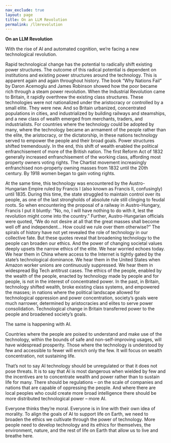 ```yaml
---      
nav_exclude: true      
layout: page      
title: On an LLM Revolution
permalink: /llmrevolution      
---      
```

**On an LLM Revolution**   
  
With the rise of AI and automated cognition, we’re facing a new technological revolution.  
  
Rapid technological change has the potential to radically shift existing power structures. The outcome of this radical potential is dependent on institutions and existing power structures around the technology. This is apparent again and again throughout history. The book “Why Nations Fail” by Daron Acemoglu and James Robinson showed how the poor became rich through a steam power revolution. When the Industrial Revolution came to Britain, it rapidly overthrew the existing class structures. These technologies were not nationalized under the aristocracy or controlled by a small elite. They were new. And so Britain urbanized, concentrated populations in cities, and industrialized by building railways and steamships, and a new class of wealth emerged from merchants, traders, and industrialists. For countries where the technology could be adopted by many, where the technology became an armament of the people rather than the elite, the aristocracy, or the dictatorship, in these nations technology served to empower the people and their broad goals. Power structures shifted tremendously. In the end, this shift of wealth enabled the political enfranchisement of more of the British nation. The first Reform Act of 1832 generally increased enfranchisement of the working class, affording most property owners voting rights. The Chartist movement increasingly enfranchised non-property owning masses from 1832 until the 20th century. By 1918 women began to gain voting rights. 

At the same time, this technology was encountered by the Austro-Hungarian Empire ruled by Francis I (also known as Francis II, confusingly) until 1835. During this time, the state struggled to maintain control over its people, as one of the last strongholds of absolute rule still clinging to feudal roots. So when encountering the proposal of a railway in Austro-Hungary, Francis I put it bluntly: “No, no, I will have nothing to do with it, lest the revolution might come into the country.” Further, Austro-Hungarian officials were quoted, “We do not desire at all that the great masses shall become well off and  independent… How could we rule over them otherwise?” The spirals of history have not yet revealed the role of technology in our collective fate. But these quotes reveal that broadening technology to the people can broaden our ethics. And the power of changing societal values deeply upsets the narrow ethics of the elite. We hear worried echoes today. We hear them in China where access to the Internet is tightly gated by the state’s technological dominance. We hear them in the United States when Amazon worker unions are continuously suppressed. We hear them in widespread Big Tech antitrust cases. The ethics of the people, enabled by the wealth of the people, enacted by technology made by people and for people, is not in the interest of concentrated power. In the past, in Britain, technology shifted wealth, broke existing class systems, and empowered the masses; in nations where the political landscape allowed for technological oppression and power concentration, society’s goals were much narrower, determined by aristocracies and elites to serve power consolidation. Technological change in Britain transferred power to the people and broadened society’s goals.   
  
The same is happening with AI.  
  
Countries where the people are poised to understand and make use of the technology, within the bounds of safe and non-self-improving usages, will have widespread prosperity. Those where the technology is understood by few and accessible to fewer will enrich only the few. It will focus on wealth concentration, not sustaining life.  
  
That’s not to say AI technology should be unregulated or that it does not pose threats. It is to say that AI is most dangerous when wielded by few and the incentives are to concentrate wealth and power rather than to sustain life for many. There should be regulations – on the scale of companies and nations that are capable of oppressing the people. And where there are local peoples who could create more broad intelligence there should be more distributed technological power – more AI.  
  
Everyone thinks they’re moral. Everyone is in line with their own idea of morality. To align the goals of AI to support life on Earth, we need to broaden the ethics we cultivate through the power of technology. More people need to develop technology and its ethics for themselves, the environment, nature, and the rest of life on Earth that allow us to live and breathe here.  
  
  
